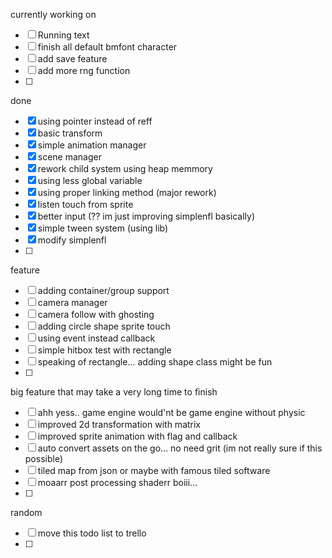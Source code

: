 currently working on
- [ ] Running text
- [ ] finish all default bmfont character
- [ ] add save feature
- [ ] add more rng function
- [ ]

done
- [x] using pointer instead of reff
- [x] basic transform
- [x] simple animation manager
- [x] scene manager
- [x] rework child system using heap memmory
- [x] using less global variable
- [x] using proper linking method (major rework)
- [x] listen touch from sprite
- [x] better input (?? im just improving simplenfl basically)
- [x] simple tween system (using lib)
- [x] modify simplenfl
- [ ] 

feature
- [ ] adding container/group support
- [ ] camera manager
- [ ] camera follow with ghosting
- [ ] adding circle shape sprite touch
- [ ] using event instead callback
- [ ] simple hitbox test with rectangle
- [ ] speaking of rectangle... adding shape class might be fun
- [ ] 

big feature that may take a very long time to finish
- [ ] ahh yess.. game engine would'nt be game engine without physic
- [ ] improved 2d transformation with matrix
- [ ] improved sprite animation with flag and callback
- [ ] auto convert assets on the go... no need grit (im not really sure if this possible)
- [ ] tiled map from json or maybe with famous tiled software
- [ ] moaarr post processing shaderr boiii...
- [ ] 

random
- [ ] move this todo list to trello
- [ ]